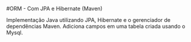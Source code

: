#ORM - Com JPA e Hibernate (Maven)

Implementação Java utilizando JPA, Hibernate e o gerenciador de dependências Maven.
Adiciona campos em uma tabela criada usando o Mysql.

